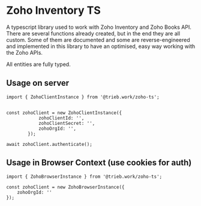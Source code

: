 # Zoho Inventory TS

A typescript library used to work with Zoho Inventory and Zoho Books API.
There are several functions already created, but in the end they are all custom. Some of them are documented and some are reverse-engineered and implemented in this library to have an optimised, easy way working with the Zoho APIs.

All entities are fully typed.

## Usage on server

```
import { ZohoClientInstance } from '@trieb.work/zoho-ts';


const zohoClient = new ZohoClientInstance({
            zohoClientId: '',
            zohoClientSecret: '',
            zohoOrgId: '',
        });

await zohoClient.authenticate();
```

## Usage in Browser Context (use cookies for auth)

```
import { ZohoBrowserInstance } from '@trieb.work/zoho-ts';

const zohoClient = new ZohoBrowserInstance({
    zohoOrgId: ''
});
```
